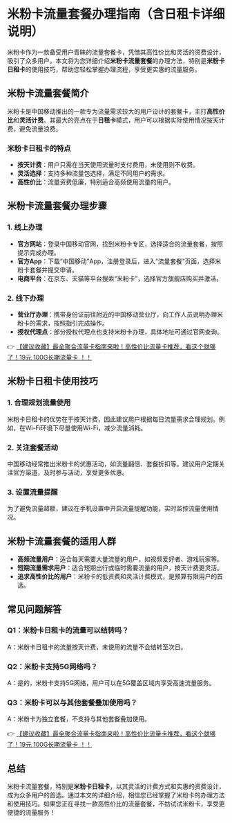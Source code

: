 # 米粉卡流量套餐办理指南（含日租卡详细说明）

米粉卡作为一款备受用户青睐的流量套餐卡，凭借其高性价比和灵活的资费设计，吸引了众多用户。本文将为您详细介绍**米粉卡流量套餐**的办理方法，特别是**米粉卡日租卡**的使用技巧，帮助您轻松掌握办理流程，享受更实惠的流量服务。

## 米粉卡流量套餐简介

米粉卡是中国移动推出的一款专为流量需求较大的用户设计的套餐卡，主打**高性价比**和**灵活计费**。其最大的亮点在于**日租卡**模式，用户可以根据实际使用情况按天计费，避免流量浪费。

### 米粉卡日租卡的特点
- **按天计费**：用户只需在当天使用流量时支付费用，未使用则不收费。
- **灵活选择**：支持多种流量包选择，满足不同用户的需求。
- **高性价比**：流量资费低廉，特别适合高频使用流量的用户。

## 米粉卡流量套餐办理步骤

### 1. 线上办理
- **官方网站**：登录中国移动官网，找到米粉卡专区，选择适合的流量套餐，按照提示完成办理。
- **官方App**：下载“中国移动”App，注册登录后，进入“流量套餐”页面，选择米粉卡套餐并提交申请。
- **电商平台**：在京东、天猫等平台搜索“米粉卡”，选择官方旗舰店购买并激活。

### 2. 线下办理
- **营业厅办理**：携带身份证前往附近的中国移动营业厅，向工作人员说明办理米粉卡的需求，按照指引完成操作。
- **授权代理点**：部分授权代理点也支持米粉卡办理，具体地址可通过官网查询。

👉 [【建议收藏】最全聚合流量卡指南来啦！高性价比流量卡推荐，看这个就够了！19元 100G长期流量卡 ！！](https://bit.ly/Liuliangka)

## 米粉卡日租卡使用技巧

### 1. 合理规划流量使用
米粉卡日租卡的优势在于按天计费，因此建议用户根据每日流量需求合理规划。例如，在Wi-Fi环境下尽量使用Wi-Fi，减少流量消耗。

### 2. 关注套餐活动
中国移动经常推出米粉卡的优惠活动，如流量翻倍、套餐折扣等。建议用户定期关注官方渠道，及时参与活动，享受更多优惠。

### 3. 设置流量提醒
为了避免流量超额，建议在手机设置中开启流量提醒功能，实时监控流量使用情况。

## 米粉卡流量套餐的适用人群

- **高频流量用户**：适合每天需要大量流量的用户，如视频爱好者、游戏玩家等。
- **短期流量需求用户**：适合短期出行或临时需要流量的用户，按天计费更灵活。
- **追求高性价比的用户**：米粉卡的低资费和灵活计费模式，是预算有限用户的首选。

## 常见问题解答

### Q1：米粉卡日租卡的流量可以结转吗？
A：米粉卡日租卡的流量按天计费，未使用的流量不会结转至次日。

### Q2：米粉卡支持5G网络吗？
A：是的，米粉卡支持5G网络，用户可以在5G覆盖区域内享受高速流量服务。

### Q3：米粉卡可以与其他套餐叠加使用吗？
A：米粉卡为独立套餐，不支持与其他套餐叠加使用。

👉 [【建议收藏】最全聚合流量卡指南来啦！高性价比流量卡推荐，看这个就够了！19元 100G长期流量卡 ！！](https://bit.ly/Liuliangka)

## 总结

米粉卡流量套餐，特别是**米粉卡日租卡**，以其灵活的计费方式和实惠的资费设计，成为众多用户的首选。通过本文的详细介绍，相信您已经掌握了米粉卡的办理方法和使用技巧。如果您正在寻找一款高性价比的流量套餐，不妨试试米粉卡，享受更便捷的流量服务！